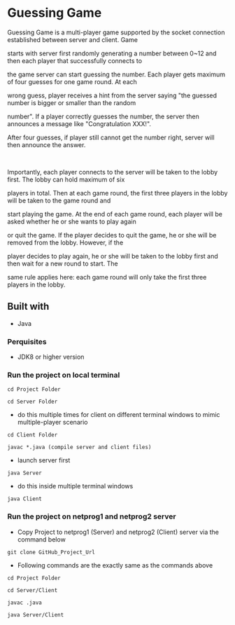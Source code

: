 

# Guessing Game
Guessing Game is a multi-player game supported by the socket connection established between server and client. Game

starts with server first randomly generating a number between 0~12 and then each player that successfully connects to

the game server can start guessing the number. Each player gets maximum of four guesses for one game round. At each 

wrong guess, player receives a hint from the server saying "the guessed number is bigger or smaller than the random

number". If a player correctly guesses the number, the server then announces a message like "Congratulation XXX!". 

After four guesses, if player still cannot get the number right, server will then announce the answer.

&nbsp;

Importantly, each player connects to the server will be taken to the lobby first. The lobby can hold maximum of six

players in total. Then at each game round, the first three players in the lobby will be taken to the game round and

start playing the game. At the end of each game round, each player will be asked whether he or she wants to play again

or quit the game. If the player decides to quit the game, he or she will be removed from the lobby. However, if the

player decides to play again, he or she will be taken to the lobby first and then wait for a new round to start. The

same rule applies here: each game round will only take the first three players in the lobby.


## Built with
* Java

### Perquisites
* JDK8 or higher version

### Run the project on local terminal

```
cd Project Folder
```

```
cd Server Folder
```

* do this multiple times for client on different terminal windows to mimic multiple-player scenario

```
cd Client Folder 
```

```
javac *.java (compile server and client files)
```

* launch server first

```
java Server 
```

* do this inside multiple terminal windows

```
java Client 
```


### Run the project on netprog1 and netprog2 server
* Copy Project to netprog1 (Server) and netprog2 (Client) server via the command below

```
git clone GitHub_Project_Url
```
* Following commands are the exactly same as the commands above

```
cd Project Folder
```

```
cd Server/Client
```
```
javac .java
```
```
java Server/Client
```


